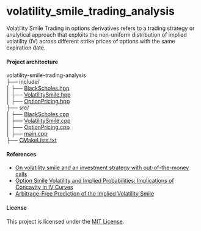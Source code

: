 # volatility_smile_trading_analysis
Volatility Smile Trading in options derivatives refers to a trading strategy or analytical approach that exploits the non-uniform distribution of implied volatility (IV) across different strike prices of options with the same expiration date.


#### Project architecture 
volatility-smile-trading-analysis\
├── include/\
│   ├── [BlackScholes.hpp](https://github.com/manuelmusngi/volatility-smile-trading-analysis/blob/main/include/BlackScholes.hpp)\
│   ├── [VolatilitySmile.hpp](https://github.com/manuelmusngi/volatility-smile-trading-analysis/blob/main/include/VolatilitySmile.hpp)\
│   ├── [OptionPricing.hpp](https://github.com/manuelmusngi/volatility-smile-trading-analysis/blob/main/include/OptionPricing.hpp)\
├── src/\
│   ├── [BlackScholes.cpp](https://github.com/manuelmusngi/volatility-smile-trading-analysis/blob/main/src/BlackScholes.cpp)\
│   ├── [VolatilitySmile.cpp](https://github.com/manuelmusngi/volatility-smile-trading-analysis/blob/main/src/VolatilitySmile.cpp)\
│   ├── [OptionPricing.cpp](https://github.com/manuelmusngi/volatility-smile-trading-analysis/blob/main/src/OptionPricing.cpp)\
│   ├── [main.cpp](https://github.com/manuelmusngi/volatility-smile-trading-analysis/blob/main/src/main.cpp)\
├── [CMakeLists.txt](https://github.com/manuelmusngi/volatility-smile-trading-analysis/blob/main/CMakeLists.txt)


#### References
- [On volatility smile and an investment strategy with out-of-the-money calls](https://arxiv.org/abs/1410.1426)
- [Option Smile Volatility and Implied Probabilities: Implications of Concavity in IV Curves](https://arxiv.org/abs/1410.1426)
- [Arbitrage-Free Prediction of the Implied Volatility Smile](https://arxiv.org/abs/1407.5528)

#### License
This project is licensed under the [MIT License](https://github.com/manuelmusngi/regime_switching_models/edit/main/LICENSE).
